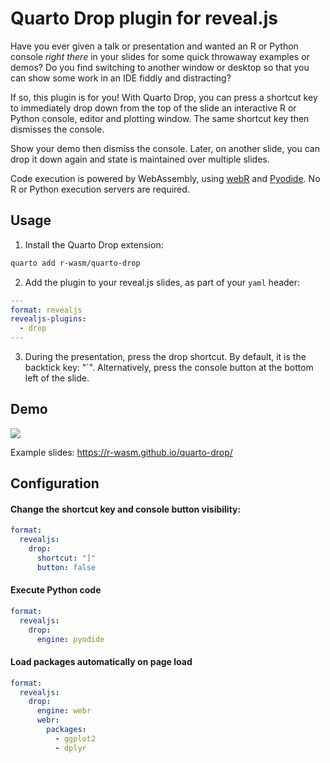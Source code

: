 # Quarto Drop plugin for reveal.js

Have you ever given a talk or presentation and wanted an R or Python console *right there* in your slides for some quick throwaway examples or demos? Do you find switching to another window or desktop so that you can show some work in an IDE fiddly and distracting?

If so, this plugin is for you! With Quarto Drop, you can press a shortcut key to immediately drop down from the top of the slide an interactive R or Python console, editor and plotting window. The same shortcut key then dismisses the console.

Show your demo then dismiss the console. Later, on another slide, you can drop it down again and state is maintained over multiple slides.


Code execution is powered by WebAssembly, using [webR](https://docs.r-wasm.org) and [Pyodide](https://pyodide.org). No R or Python execution servers are required.

## Usage

1. Install the Quarto Drop extension:

```bash
quarto add r-wasm/quarto-drop
```

2. Add the plugin to your reveal.js slides, as part of your `yaml` header:

```yaml
---
format: revealjs
revealjs-plugins:
  - drop
---
```

3. During the presentation, press the drop shortcut. By default, it is the backtick key: "`". Alternatively, press the console button at the bottom left of the slide.

## Demo

![](https://github.com/r-wasm/quarto-drop/raw/main/images/drop.gif)

Example slides: https://r-wasm.github.io/quarto-drop/

## Configuration

#### Change the shortcut key and console button visibility:

```yaml
format:
  revealjs:
    drop:
      shortcut: "]"
      button: false
```

#### Execute Python code

```yaml
format:
  revealjs:
    drop:
      engine: pyodide
```

#### Load packages automatically on page load

```yaml
format:
  revealjs:
    drop:
      engine: webr
      webr:
        packages:
          - ggplot2
          - dplyr
```

